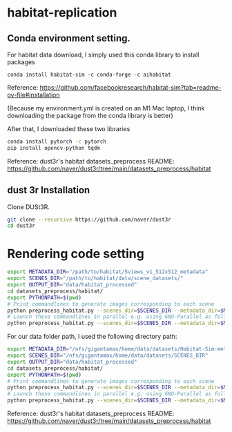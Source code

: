 # habitat-replication

## Conda environment setting. 
For habitat data download, I simply used this conda library to install packages
```
conda install habitat-sim -c conda-forge -c aihabitat
```
Reference: https://github.com/facebookresearch/habitat-sim?tab=readme-ov-file#installation

(Because my environment.yml is created on an M1 Mac laptop, I think downloading the package from the conda library is better)


After that, I downloaded these two libraries 
```bash
conda install pytorch -c pytorch
pip install opencv-python tqdm
```
Reference: dust3r's habitat datasets_preprocess README: https://github.com/naver/dust3r/tree/main/datasets_preprocess/habitat

## dust 3r Installation

Clone DUSt3R.
```bash
git clone --recursive https://github.com/naver/dust3r
cd dust3r
```


# Rendering code setting

```bash
export METADATA_DIR="/path/to/habitat/5views_v1_512x512_metadata"
export SCENES_DIR="/path/to/habitat/data/scene_datasets/"
export OUTPUT_DIR="data/habitat_processed"
cd datasets_preprocess/habitat/
export PYTHONPATH=$(pwd)
# Print commandlines to generate images corresponding to each scene
python preprocess_habitat.py --scenes_dir=$SCENES_DIR --metadata_dir=$METADATA_DIR --output_dir=$OUTPUT_DIR
# Launch these commandlines in parallel e.g. using GNU-Parallel as follows:
python preprocess_habitat.py --scenes_dir=$SCENES_DIR --metadata_dir=$METADATA_DIR --output_dir=$OUTPUT_DIR | parallel -j 16
```
For our data folder path, I used the following directory path:
```bash
export METADATA_DIR="/nfs/gigantamax/home/data/datasets/Habitat-Sim-metadata"
export SCENES_DIR="/nfs/gigantamax/home/data/datasets/SCENES_DIR"
export OUTPUT_DIR="data/habitat_processed"
cd datasets_preprocess/habitat/
export PYTHONPATH=$(pwd)
# Print commandlines to generate images corresponding to each scene
python preprocess_habitat.py --scenes_dir=$SCENES_DIR --metadata_dir=$METADATA_DIR --output_dir=$OUTPUT_DIR 
# Launch these commandlines in parallel e.g. using GNU-Parallel as follows:
python preprocess_habitat.py --scenes_dir=$SCENES_DIR --metadata_dir=$METADATA_DIR --output_dir=$OUTPUT_DIR | parallel -j 16
```


Reference: dust3r's habitat datasets_preprocess README: https://github.com/naver/dust3r/tree/main/datasets_preprocess/habitat


